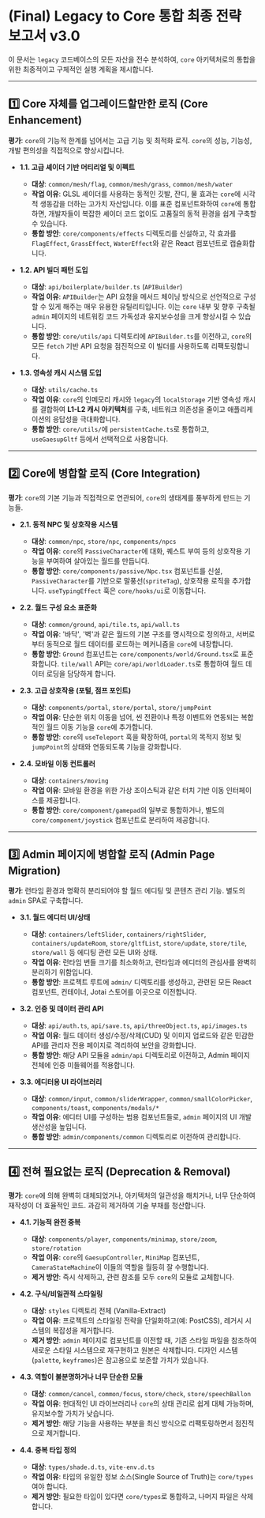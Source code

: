 # (Final) Legacy to Core 통합 최종 전략 보고서 v3.0

이 문서는 `legacy` 코드베이스의 모든 자산을 전수 분석하여, `core` 아키텍처로의 통합을 위한 최종적이고 구체적인 실행 계획을 제시합니다.

---

## 1️⃣ Core 자체를 업그레이드할만한 로직 (Core Enhancement)

**평가**: `core`의 기능적 한계를 넘어서는 고급 기능 및 최적화 로직. `core`의 성능, 기능성, 개발 편의성을 직접적으로 향상시킵니다.

- **1.1. 고급 셰이더 기반 머티리얼 및 이펙트**

  - **대상**: `common/mesh/flag`, `common/mesh/grass`, `common/mesh/water`
  - **작업 이유**: GLSL 셰이더를 사용하는 동적인 깃발, 잔디, 물 효과는 `core`에 시각적 생동감을 더하는 고가치 자산입니다. 이를 표준 컴포넌트화하여 `core`에 통합하면, 개발자들이 복잡한 셰이더 코드 없이도 고품질의 동적 환경을 쉽게 구축할 수 있습니다.
  - **통합 방안**: `core/components/effects` 디렉토리를 신설하고, 각 효과를 `FlagEffect`, `GrassEffect`, `WaterEffect`와 같은 React 컴포넌트로 캡슐화합니다.

- **1.2. API 빌더 패턴 도입**

  - **대상**: `api/boilerplate/builder.ts` (`APIBuilder`)
  - **작업 이유**: `APIBuilder`는 API 요청을 메서드 체이닝 방식으로 선언적으로 구성할 수 있게 해주는 매우 유용한 유틸리티입니다. 이는 `core` 내부 및 향후 구축될 `admin` 페이지의 네트워킹 코드 가독성과 유지보수성을 크게 향상시킬 수 있습니다.
  - **통합 방안**: `core/utils/api` 디렉토리에 `APIBuilder.ts`를 이전하고, `core`의 모든 `fetch` 기반 API 요청을 점진적으로 이 빌더를 사용하도록 리팩토링합니다.

- **1.3. 영속성 캐시 시스템 도입**
  - **대상**: `utils/cache.ts`
  - **작업 이유**: `core`의 인메모리 캐시와 `legacy`의 `localStorage` 기반 영속성 캐시를 결합하여 **L1-L2 캐시 아키텍처**를 구축, 네트워크 의존성을 줄이고 애플리케이션의 응답성을 극대화합니다.
  - **통합 방안**: `core/utils/`에 `persistentCache.ts`로 통합하고, `useGaesupGltf` 등에서 선택적으로 사용합니다.

---

## 2️⃣ Core에 병합할 로직 (Core Integration)

**평가**: `core`의 기본 기능과 직접적으로 연관되어, `core`의 생태계를 풍부하게 만드는 기능들.

- **2.1. 동적 NPC 및 상호작용 시스템**

  - **대상**: `common/npc`, `store/npc`, `components/npcs`
  - **작업 이유**: `core`의 `PassiveCharacter`에 대화, 퀘스트 부여 등의 상호작용 기능을 부여하여 살아있는 월드를 만듭니다.
  - **통합 방안**: `core/components/passive/Npc.tsx` 컴포넌트를 신설, `PassiveCharacter`를 기반으로 말풍선(`spriteTag`), 상호작용 로직을 추가합니다. `useTypingEffect` 훅은 `core/hooks/ui`로 이동합니다.

- **2.2. 월드 구성 요소 표준화**

  - **대상**: `common/ground`, `api/tile.ts`, `api/wall.ts`
  - **작업 이유**: '바닥', '벽'과 같은 월드의 기본 구조를 명시적으로 정의하고, 서버로부터 동적으로 월드 데이터를 로드하는 메커니즘을 `core`에 내장합니다.
  - **통합 방안**: `Ground` 컴포넌트는 `core/components/world/Ground.tsx`로 표준화합니다. `tile/wall` API는 `core/api/worldLoader.ts`로 통합하여 월드 데이터 로딩을 담당하게 합니다.

- **2.3. 고급 상호작용 (포털, 점프 포인트)**

  - **대상**: `components/portal`, `store/portal`, `store/jumpPoint`
  - **작업 이유**: 단순한 위치 이동을 넘어, 씬 전환이나 특정 이벤트와 연동되는 복합적인 월드 이동 기능을 `core`에 추가합니다.
  - **통합 방안**: `core`의 `useTeleport` 훅을 확장하여, `portal`의 목적지 정보 및 `jumpPoint`의 상태와 연동되도록 기능을 강화합니다.

- **2.4. 모바일 이동 컨트롤러**
  - **대상**: `containers/moving`
  - **작업 이유**: 모바일 환경을 위한 가상 조이스틱과 같은 터치 기반 이동 인터페이스를 제공합니다.
  - **통합 방안**: `core/component/gamepad`의 일부로 통합하거나, 별도의 `core/component/joystick` 컴포넌트로 분리하여 제공합니다.

---

## 3️⃣ Admin 페이지에 병합할 로직 (Admin Page Migration)

**평가**: 런타임 환경과 명확히 분리되어야 할 월드 에디팅 및 콘텐츠 관리 기능. 별도의 `admin` SPA로 구축합니다.

- **3.1. 월드 에디터 UI/상태**

  - **대상**: `containers/leftSlider`, `containers/rightSlider`, `containers/updateRoom`, `store/gltfList`, `store/update`, `store/tile`, `store/wall` 등 에디팅 관련 모든 UI와 상태.
  - **작업 이유**: 런타임 번들 크기를 최소화하고, 런타임과 에디터의 관심사를 완벽히 분리하기 위함입니다.
  - **통합 방안**: 프로젝트 루트에 `admin/` 디렉토리를 생성하고, 관련된 모든 React 컴포넌트, 컨테이너, Jotai 스토어를 이곳으로 이전합니다.

- **3.2. 인증 및 데이터 관리 API**

  - **대상**: `api/auth.ts`, `api/save.ts`, `api/threeObject.ts`, `api/images.ts`
  - **작업 이유**: 월드 데이터 생성/수정/삭제(CUD) 및 이미지 업로드와 같은 민감한 API를 관리자 전용 페이지로 격리하여 보안을 강화합니다.
  - **통합 방안**: 해당 API 모듈을 `admin/api` 디렉토리로 이전하고, Admin 페이지 전체에 인증 미들웨어를 적용합니다.

- **3.3. 에디터용 UI 라이브러리**
  - **대상**: `common/input`, `common/sliderWrapper`, `common/smallColorPicker`, `components/toast`, `components/modals/*`
  - **작업 이유**: 에디터 UI를 구성하는 범용 컴포넌트들로, `admin` 페이지의 UI 개발 생산성을 높입니다.
  - **통합 방안**: `admin/components/common` 디렉토리로 이전하여 관리합니다.

---

## 4️⃣ 전혀 필요없는 로직 (Deprecation & Removal)

**평가**: `core`에 의해 완벽히 대체되었거나, 아키텍처의 일관성을 해치거나, 너무 단순하여 재작성이 더 효율적인 코드. 과감히 제거하여 기술 부채를 청산합니다.

- **4.1. 기능적 완전 중복**

  - **대상**: `components/player`, `components/minimap`, `store/zoom`, `store/rotation`
  - **작업 이유**: `core`의 `GaesupController`, `MiniMap` 컴포넌트, `CameraStateMachine`이 이들의 역할을 월등히 잘 수행합니다.
  - **제거 방안**: 즉시 삭제하고, 관련 참조를 모두 `core`의 모듈로 교체합니다.

- **4.2. 구식/비일관적 스타일링**

  - **대상**: `styles` 디렉토리 전체 (Vanilla-Extract)
  - **작업 이유**: 프로젝트의 스타일링 전략을 단일화하고(예: PostCSS), 레거시 시스템의 복잡성을 제거합니다.
  - **제거 방안**: `admin` 페이지로 컴포넌트를 이전할 때, 기존 스타일 파일을 참조하여 새로운 스타일 시스템으로 재구현하고 원본은 삭제합니다. 디자인 시스템(`palette`, `keyframes`)은 참고용으로 보존할 가치가 있습니다.

- **4.3. 역할이 불분명하거나 너무 단순한 모듈**

  - **대상**: `common/cancel`, `common/focus`, `store/check`, `store/speechBallon`
  - **작업 이유**: 현대적인 UI 라이브러리나 `core`의 상태 관리로 쉽게 대체 가능하며, 유지보수할 가치가 낮습니다.
  - **제거 방안**: 해당 기능을 사용하는 부분을 최신 방식으로 리팩토링하면서 점진적으로 제거합니다.

- **4.4. 중복 타입 정의**
  - **대상**: `types/shade.d.ts`, `vite-env.d.ts`
  - **작업 이유**: 타입의 유일한 정보 소스(Single Source of Truth)는 `core/types` 여야 합니다.
  - **제거 방안**: 필요한 타입이 있다면 `core/types`로 통합하고, 나머지 파일은 삭제합니다.
